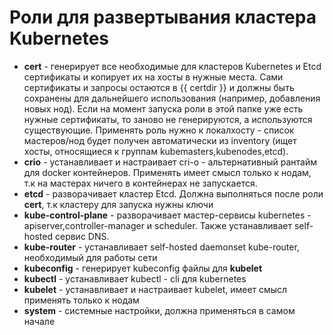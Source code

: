 # Роли для развертывания кластера Kubernetes

 * **cert** - генерирует все необходимые для кластеров Kubernetes и Etcd сертификаты и копирует их на хосты в нужные места. Сами сертификаты и запросы остаются в {{ certdir }} и должны быть сохранены для дальнейшего использования (например, добавления новых нод). Если на момент запуска роли в этой папке уже есть нужные сертификаты, то заново не генерируются, а используются существующие. Применять роль нужно к локалхосту - список мастеров/нод будет получен автоматически из inventory (ищет хосты, относящиеся к группам kubemasters,kubenodes,etcd).
 * **crio** - устанавливает и настраивает cri-o - альтернативный рантайм для docker контейнеров. Применять имеет смысл только к нодам, т.к на мастерах ничего в контейнерах не запускается.
 * **etcd** - разворачивает кластер Etcd. Должна выполняться после роли **cert**, т.к кластеру для запуска нужны ключи
 * **kube-control-plane** - разворачивает мастер-сервисы kubernetes - apiserver,controller-manager и scheduler. Также устанавливает self-hosted сервис DNS.
 * **kube-router** - устанавливает self-hosted daemonset kube-router, необходимый для работы сети
 * **kubeconfig** - генерирует kubeconfig файлы для **kubelet**
 * **kubectl** - устанавливает kubectl - cli для kubernetes
 * **kubelet** - устанавливает и настраивает kubelet, имеет смысл применять только к нодам
 * **system** - системные настройки, должна применяться в самом начале


